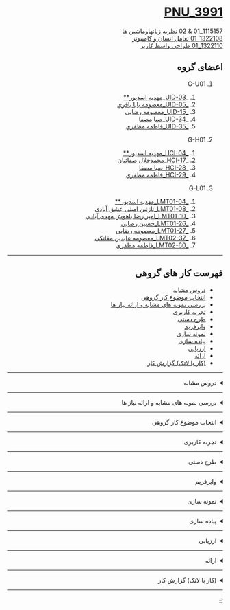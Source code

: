<div dir="rtl">
 
<a name="TOC"></a> 
# [PNU_3991](https://github.com/AliRazavi-edu/PNU_3991#TOC)

[1115157_01 & 02 نظريه زبانهاوماشين ها ](https://github.com/mim-asadpour/PNU_3991_AR/tree/main/Theory-of-Languages-and-Machines)
<br>
[1322108_01 تعامل انسان و كامپيوتر ](https://github.com/mim-asadpour/PNU_3991_AR/tree/main/HumanComputerInteraction)
<br>
[1322110_01 طراحي واسط كاربر ](https://github.com/mim-asadpour/PNU_3991_AR/tree/main/UserInterfaceDesgin)


## اعضای گروه


1. G-U01
    1. [_UID-03_مهديه اسدپور**](https://github.com/AliRazavi-edu/PNU_3991/tree/master/_BSc/UserInterfaceDesgin/03_%D9%85%D9%87%D8%AF%D9%8A%D9%87%20%D8%A7%D8%B3%D8%AF%D9%BE%D9%88%D8%B1)    
    1. [_UID-05_معصومه بابا باقري](https://github.com/AliRazavi-edu/PNU_3991/tree/master/_BSc/UserInterfaceDesgin/05_%D9%85%D8%B9%D8%B5%D9%88%D9%85%D9%87%20%D8%A8%D8%A7%D8%A8%D8%A7%20%D8%A8%D8%A7%D9%82%D8%B1%D9%8A)    
    1. [_UID-15_معصومه رضايي](https://github.com/AliRazavi-edu/PNU_3991/tree/master/_BSc/UserInterfaceDesgin/15_%D9%85%D8%B9%D8%B5%D9%88%D9%85%D9%87%20%D8%B1%D8%B6%D8%A7%D9%8A%D9%8A)    
    1. [_UID-34_صبا مصفا](https://github.com/AliRazavi-edu/PNU_3991/tree/master/_BSc/UserInterfaceDesgin/34_%D8%B5%D8%A8%D8%A7%20%D9%85%D8%B5%D9%81%D8%A7)    
    1. [_UID-35_فاطمه مظفري](https://github.com/AliRazavi-edu/PNU_3991/tree/master/_BSc/UserInterfaceDesgin/35_%D9%81%D8%A7%D8%B7%D9%85%D9%87%20%D9%85%D8%B8%D9%81%D8%B1%D9%8A)    
    
1. G-H01
    1. [_HCI-04_مهديه اسدپور**](https://github.com/AliRazavi-edu/PNU_3991/tree/master/_BSc/HumanComputerInteraction/04_%D9%85%D9%87%D8%AF%D9%8A%D9%87%20%D8%A7%D8%B3%D8%AF%D9%BE%D9%88%D8%B1)
    1. [_HCI-17_محمدجلال صفائيان](https://github.com/AliRazavi-edu/PNU_3991/tree/master/_BSc/HumanComputerInteraction/17_%D9%85%D8%AD%D9%85%D8%AF%D8%AC%D9%84%D8%A7%D9%84%20%D8%B5%D9%81%D8%A7%D8%A6%D9%8A%D8%A7%D9%86)
    1. [_HCI-28_صبا مصفا](https://github.com/AliRazavi-edu/PNU_3991/tree/master/_BSc/HumanComputerInteraction/28_%D8%B5%D8%A8%D8%A7%20%D9%85%D8%B5%D9%81%D8%A7)    
    1. [_HCI-29_فاطمه مظفري](https://github.com/AliRazavi-edu/PNU_3991/tree/master/_BSc/HumanComputerInteraction/29_%D9%81%D8%A7%D8%B7%D9%85%D9%87%20%D9%85%D8%B8%D9%81%D8%B1%D9%8A)
   
1. G-L01
    1. [_LMT01-04_مهديه اسدپور**](https://github.com/AliRazavi-edu/PNU_3991/tree/master/_BSc/Theory-of-Languages-and-Machines/_1115157_01/04_%D9%85%D9%87%D8%AF%D9%8A%D9%87%20%D8%A7%D8%B3%D8%AF%D9%BE%D9%88%D8%B1)    
    1. [_LMT01-08_نازنين اميني عشق آبادي](https://github.com/AliRazavi-edu/PNU_3991/tree/master/_BSc/Theory-of-Languages-and-Machines/_1115157_01/08_%D9%86%D8%A7%D8%B2%D9%86%D9%8A%D9%86%20%D8%A7%D9%85%D9%8A%D9%86%D9%8A%20%D8%B9%D8%B4%D9%82%20%D8%A7%D8%A8%D8%A7%D8%AF%D9%8A)  
     1. [_LMT01-10_امیر رضا باهوش مهدی آبادي](https://github.com/AliRazavi-edu/PNU_3991/tree/master/_BSc/Theory-of-Languages-and-Machines/_1115157_01/10_%D8%A7%D9%85%D9%8A%D8%B1%D8%B1%D8%B6%D8%A7%20%D8%A8%D8%A7%D9%87%D9%88%D8%B4%20%D9%85%D9%87%D8%AF%D9%8A%20%D8%A2%D8%A8%D8%A7%D8%AF%D9%8A) 
     1. [_LMT01-26_حسین رضايي](https://github.com/AliRazavi-edu/PNU_3991/tree/master/_BSc/Theory-of-Languages-and-Machines/_1115157_01/26_%D8%AD%D8%B3%D9%8A%D9%86%20%D8%B1%D8%B6%D8%A7%D8%A6%D9%8A)    
    1. [_LMT01-27_معصومه رضايي](https://github.com/AliRazavi-edu/PNU_3991/tree/master/_BSc/Theory-of-Languages-and-Machines/_1115157_01/27_%D9%85%D8%B9%D8%B5%D9%88%D9%85%D9%87%20%D8%B1%D8%B6%D8%A7%D9%8A%D9%8A)    
    1. [_LMT02-37_معصومه عابدين مقانکی](https://github.com/AliRazavi-edu/PNU_3991/tree/master/_BSc/Theory-of-Languages-and-Machines/_1115157_02/37_%D9%85%D8%B9%D8%B5%D9%88%D9%85%D9%87%20%D8%B9%D8%A7%D8%A8%D8%AF%D9%8A%D9%86%20%D9%85%D9%82%D8%A7%D9%86%D9%83%D9%8A)    
    1. [_LMT02-60_فاطمه مظفري](https://github.com/AliRazavi-edu/PNU_3991/tree/master/_BSc/Theory-of-Languages-and-Machines/_1115157_02/60_%D9%81%D8%A7%D8%B7%D9%85%D9%87%20%D9%85%D8%B8%D9%81%D8%B1%D9%8A)    

--------------
##  فهرست کار های گروهی
- [دروس مشابه](#RelatedCourses)
- [انتخاب موضوع کار گروهی](#RelatedTopic)
- [بررسی نمونه های مشابه و ارائه نیاز ها  ](#RelatedNeedsanalysis)
- [تجربه کاربری](#RelatedUserexperience)
- [طرح دستی](#RelatedManualdesine)
- [وایرفریم](#RelatedWireframe)
- [نمونه سازی](#RelatedSampling)
- [پیاده سازی](#RelatedImplementation)
- [ارزیابی](#RelatedAssessment)
- [ارائه](#RelatedPresentation)
- [(کار با لاتک) گزارش کار](#RelatedLatex)


------------------
 <a name="RelatedCourses"></a>
 <details>
    <summary>دروس مشابه</summary> 
  
> ## دروس مشابه
- [ دانشگاه ستندفورد کالیفرنیا مشابه درس نظریه زبان ها و ماشین ها](https://online.stanford.edu/courses/soe-ycsautomata-automata-theory)
- [دانشگاه سَن دیگو کالیفرنیا مشابه درس طراحی تعامل انسان و کامپیوتر](https://www.coursera.org/specializations/interaction-design)
- [دانشگاه مینه سوتا مشابه درس طراحی واسط کاربر](https://www.coursera.org/specializations/user-interface-design)


[<kbd>↩</kbd>](#TOC)
</details>

------------------
 <a name="RelatedNeedsanalysis"></a>
 <details>
    <summary>بررسی نمونه های مشابه و ارائه نیاز ها </summary> 
  
> ## بررسی نمونه های مشابه و ارائه نیاز ها 
- [ بررسی چند رزومه ساز ]()
- [ ارائه نیاز ها ]()



[<kbd>↩</kbd>](#TOC)
</details>

-----------------
<a name="RelatedTopic"></a>
<details>
  <summary>انتخاب موضوع کار گروهی</summary>
  
> ## انتخاب موضوع کار گروهی
- [ساخت یک رزومه ساز ](https://www.indeed.com/career-advice/resumes-cover-letters/what-is-a-cv)
  
[<kbd>↩</kbd>](#TOC)
</details>

----------------
<a name="RelatedUserexperience"></a>
<details>
    <summary>تجربه کاربری</summary>
  
 > ## تجربه کاربری
 - []()
 
[<kbd>↩</kbd>](#TOC)
</details>

---------------
<a name="RelatedManualdesine"></a>
<details>
    <summary>طرح دستی</summary>
  
 > ## طرح دستی
 - []()
  
[<kbd>↩</kbd>](#TOC)
</details>

---------------
<a name="RelatedWireframe"></a>
<details>
    <summary>وایرفریم</summary>
  
 > ## وایرفریم
 - []()
  
[<kbd>↩</kbd>](#TOC)
</details>

---------------
<a name="RelatedManualdesine"></a>
<details>
    <summary>نمونه سازی</summary>
  
 > ## نمونه سازی
 - []()
  
[<kbd>↩</kbd>](#TOC)
</details>

---------------
<a name="RelatedImplementation"></a>
<details>
    <summary>پیاده سازی</summary>
  
 > ## پیاده سازی
 - []()
  
[<kbd>↩</kbd>](#TOC)
</details>

---------------
<a name="RelatedAssessment"></a>
<details>
    <summary>ارزیابی</summary>
  
 > ## ارزیابی
 - []()
  
[<kbd>↩</kbd>](#TOC)
</details>

---------------
<a name="RelatedPresentation"></a>
<details>
    <summary>ارائه</summary>
  
 > ## ارائه
 - []()
  
[<kbd>↩</kbd>](#TOC)
</details>

---------------
<a name="RelatedLatex"></a>
<details>
    <summary>(کار با لاتک) گزارش کار</summary>
  
 > ## (کار با لاتک) گزارش کار
 - []()
  
[<kbd>↩</kbd>](#TOC)
</details>

---------------

</details>

[<kbd>↩</kbd>](#TOC)

</div>
